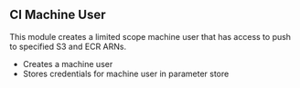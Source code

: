 ## CI Machine User

This module creates a limited scope machine user that has access to push to specified S3 and ECR ARNs.

- Creates a machine user
- Stores credentials for machine user in parameter store


